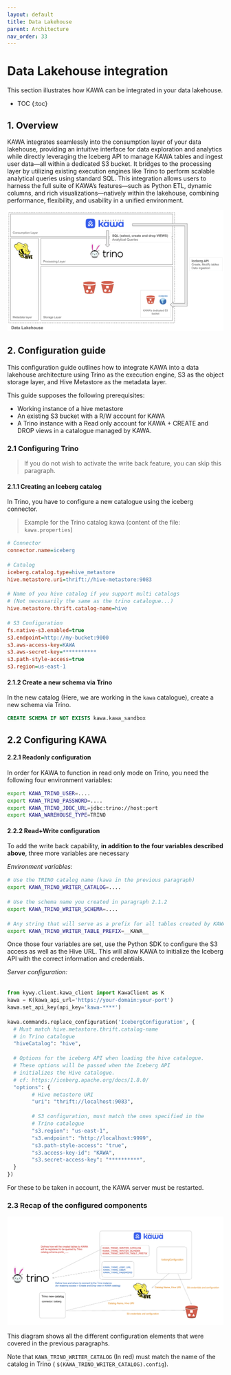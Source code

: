 ```yaml
---
layout: default
title: Data Lakehouse
parent: Architecture
nav_order: 33
---
```


# Data Lakehouse integration

This section illustrates how KAWA can be integrated in your data lakehouse.

* TOC
{:toc}

## 1. Overview

KAWA integrates seamlessly into the consumption layer of your data lakehouse, providing an intuitive interface for data exploration and analytics while directly leveraging the Iceberg API to manage KAWA tables and ingest user data—all within a dedicated S3 bucket. It bridges to the processing layer by utilizing existing execution engines like Trino to perform scalable analytical queries using standard SQL. This integration allows users to harness the full suite of KAWA’s features—such as Python ETL, dynamic columns, and rich visualizations—natively within the lakehouse, combining performance, flexibility, and usability in a unified environment.

![Data lakehouse](./readme-assets/lakehouse.png)

## 2. Configuration guide

This configuration guide outlines how to integrate KAWA into a data lakehouse architecture using Trino as the execution engine, S3 as the object storage layer, and Hive Metastore as the metadata layer.

This guide supposes the following prerequisites:

- Working instance of a hive metastore
- An existing S3 bucket with a R/W account for KAWA
- A Trino instance with a Read only account for KAWA + CREATE and DROP views in a catalogue managed by KAWA.

### 2.1 Configuring Trino

> If you do not wish to activate the write back feature, you can skip this paragraph.

#### 2.1.1 Creating an Iceberg catalog

In Trino, you have to configure a new catalogue using the iceberg connector.

> Example for the Trino catalog kawa (content of the file: `kawa.properties`)

```ini
# Connector
connector.name=iceberg

# Catalog
iceberg.catalog.type=hive_metastore
hive.metastore.uri=thrift://hive-metastore:9083

# Name of you hive catalog if you support multi catalogs
# (Not necessarily the same as the trino catalogue...)
hive.metastore.thrift.catalog-name=hive

# S3 Configuration
fs.native-s3.enabled=true
s3.endpoint=http://my-bucket:9000
s3.aws-access-key=KAWA
s3.aws-secret-key=***********
s3.path-style-access=true
s3.region=us-east-1
```

#### 2.1.2 Create a new schema via Trino

In the new catalog (Here, we are working in the `kawa` catalogue), create a new schema via Trino.

```sql
CREATE SCHEMA IF NOT EXISTS kawa.kawa_sandbox
```

## 2.2 Configuring KAWA

#### 2.2.1 Readonly configuration

In order for KAWA to function in read only mode on Trino, you need the following four environment variables:

```bash
export KAWA_TRINO_USER=....
export KAWA_TRINO_PASSWORD=....
export KAWA_TRINO_JDBC_URL=jdbc:trino://host:port
export KAWA_WAREHOUSE_TYPE=TRINO
```

#### 2.2.2 Read+Write configuration

To add the write back capability, __in addition to the four variables described above__, three more variables are necessary

_Environment variables:_

```bash
# Use the TRINO catalog name (kawa in the previous paragraph)
export KAWA_TRINO_WRITER_CATALOG=....

# Use the schema name you created in paragraph 2.1.2
export KAWA_TRINO_WRITER_SCHEMA=....

# Any string that will serve as a prefix for all tables created by KAWA
export KAWA_TRINO_WRITER_TABLE_PREFIX=__KAWA__
```

Once those four variables are set, use the Python SDK to configure the S3 access as well as the Hive URL. This will allow KAWA to initialize the Iceberg API with the correct information and credentials.

_Server configuration:_

```python

from kywy.client.kawa_client import KawaClient as K
kawa = K(kawa_api_url='https://your-domain:your-port')
kawa.set_api_key(api_key='kawa-****')

kawa.commands.replace_configuration('IcebergConfiguration', {
  # Must match hive.metastore.thrift.catalog-name 
  # in Trino catalogue
  "hiveCatalog": "hive",

  # Options for the iceberg API when loading the hive catalogue.
  # These options will be passed when the Iceberg API
  # initializes the Hive catalogue.
  # cf: https://iceberg.apache.org/docs/1.8.0/
  "options": {
        # Hive metastore URI
        "uri": "thrift://localhost:9083",
       
        # S3 configuration, must match the ones specified in the 
        # Trino catalogue
        "s3.region": "us-east-1",
        "s3.endpoint": "http://localhost:9999",
        "s3.path-style-access": "true",
        "s3.access-key-id": "KAWA",
        "s3.secret-access-key": "**********",      
  }
})
```

For these to be taken in account, the KAWA server must be restarted.

### 2.3 Recap of the configured components

![Data lakehouse](./readme-assets/lakehouse_config.png)

This diagram shows all the different configuration elements that were covered in the previous paragraphs.

Note that `KAWA_TRINO_WRITER_CATALOG` (In red) must match the name of the catalog in Trino ( `$(KAWA_TRINO_WRITER_CATALOG).config`).
